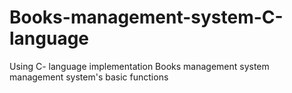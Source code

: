 # Books-management-system-C-language
Using C- language implementation Books management system management system's basic functions
